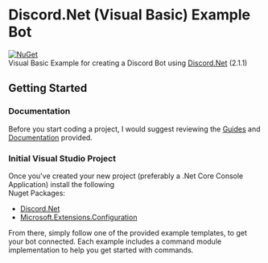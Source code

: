 # Discord.Net (Visual Basic) Example Bot
[![NuGet](https://img.shields.io/nuget/vpre/Discord.Net.svg?maxAge=2592000?style=plastic)](https://www.nuget.org/packages/Discord.Net)  
Visual Basic Example for creating a Discord Bot using [Discord.Net](https://github.com/RogueException/Discord.Net) (2.1.1)

## Getting Started 
### Documentation  
Before you start coding a project, I would suggest reviewing the [Guides](https://discord.foxbot.me/latest/guides/getting_started/installing.html) and [Documentation](https://discord.foxbot.me/latest/api/index.html) provided.  
### Initial Visual Studio Project
Once you've created your new project (preferably a .Net Core Console Application) install the following  
Nuget Packages:  
- [Discord.Net](https://www.nuget.org/packages/Discord.Net/) 
- [Microsoft.Extensions.Configuration](https://www.nuget.org/packages/Microsoft.Extensions.Configuration.Json/)  

From there, simply follow one of the provided example templates, to get your bot connected. Each example includes a command module implementation to help you get started with commands.

